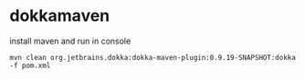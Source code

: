 # dokkamaven

install maven and run in console 
```
mvn clean org.jetbrains.dokka:dokka-maven-plugin:0.9.19-SNAPSHOT:dokka -f pom.xml
```